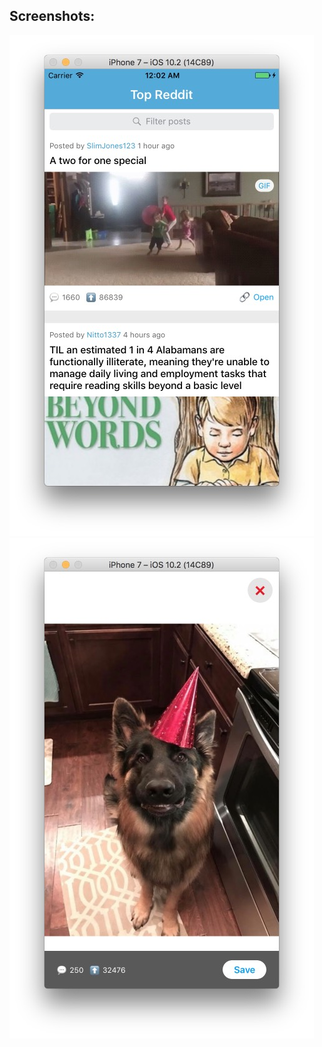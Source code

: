 ## Screenshots:
![alt Image1](https://github.com/binho/TopReddit/blob/master/image1.jpg)
![alt Image2](https://github.com/binho/TopReddit/blob/master/image2.jpg)